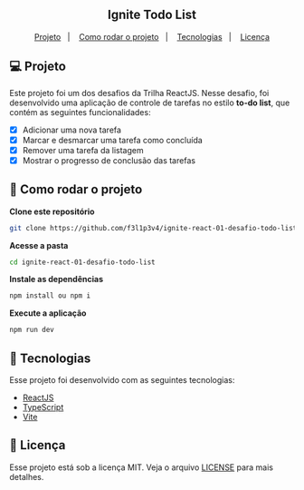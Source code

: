 <h2 align="center">
   Ignite Todo List
</h2>

<p align="center">
  <a href="#-projeto">Projeto</a>&nbsp;&nbsp;&nbsp;|&nbsp;&nbsp;&nbsp;
  <a href="#-como-rodar-o-projeto">Como rodar o projeto</a>&nbsp;&nbsp;&nbsp;|&nbsp;&nbsp;&nbsp;
  <a href="#-tecnologias">Tecnologias</a>&nbsp;&nbsp;&nbsp;|&nbsp;&nbsp;&nbsp;
  <a href="#-licença">Licença</a>
</p>

## 💻 Projeto

Este projeto foi um dos desafios da Trilha ReactJS. Nesse desafio, foi desenvolvido uma aplicação de controle de tarefas no estilo **to-do list**, que contém as seguintes funcionalidades:

- [x] Adicionar uma nova tarefa
- [x] Marcar e desmarcar uma tarefa como concluída
- [x] Remover uma tarefa da listagem
- [x] Mostrar o progresso de conclusão das tarefas

## 🧭 Como rodar o projeto

**Clone este repositório**

```bash
git clone https://github.com/f3l1p3v4/ignite-react-01-desafio-todo-list
```

**Acesse a pasta**

```bash
cd ignite-react-01-desafio-todo-list
```

**Instale as dependências**

```bash
npm install ou npm i
```

**Execute a aplicação**

```bash
npm run dev
```

## 🚀 Tecnologias

Esse projeto foi desenvolvido com as seguintes tecnologias:

- [ReactJS](https://pt-br.reactjs.org/)
- [TypeScript](https://www.typescriptlang.org/pt/)
- [Vite](https://vitejs.dev/)

## 📝 Licença

Esse projeto está sob a licença MIT. Veja o arquivo [LICENSE](LICENSE) para mais detalhes.
